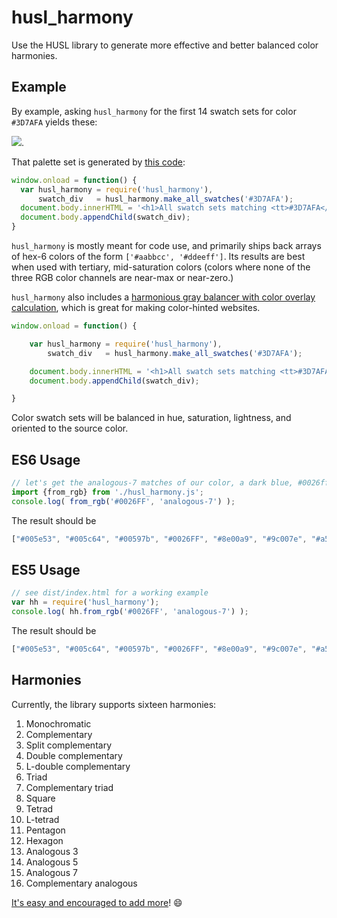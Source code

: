 # husl_harmony
Use the HUSL library to generate more effective and better balanced color harmonies.

## Example

By example, asking `husl_harmony` for the first 14 swatch sets for color `#3D7AFA` yields these:

![](https://raw.githubusercontent.com/StoneCypher/husl-harmony/master/src/html/palettes.png).

That palette set is generated by [this code](https://github.com/StoneCypher/husl_harmony/blob/master/src/html/index.html#L10):

```javascript
window.onload = function() { 
  var husl_harmony = require('husl_harmony'),
      swatch_div   = husl_harmony.make_all_swatches('#3D7AFA');
  document.body.innerHTML = '<h1>All swatch sets matching <tt>#3D7AFA</tt></h1>';
  document.body.appendChild(swatch_div); 
}
```

`husl_harmony` is mostly meant for code use, and primarily ships back arrays of hex-6 colors of the form `['#aabbcc', '#ddeeff']`.
Its results are best when used with tertiary, mid-saturation colors (colors where none of the three RGB color channels are 
near-max or near-zero.)

`husl_harmony` also includes a [harmonious gray balancer with color overlay 
calculation](https://www.smashingmagazine.com/2016/04/web-developer-guide-color/#creating-harmonious-grays), which is great 
for making color-hinted websites.

```javascript
window.onload = function() { 

    var husl_harmony = require('husl_harmony'),
        swatch_div   = husl_harmony.make_all_swatches('#3D7AFA');

    document.body.innerHTML = '<h1>All swatch sets matching <tt>#3D7AFA</tt></h1>';
    document.body.appendChild(swatch_div); 

}
```

Color swatch sets will be balanced in hue, saturation, lightness, and oriented to the source color.

## ES6 Usage

```javascript
// let's get the analogous-7 matches of our color, a dark blue, #0026ff
import {from_rgb} from './husl_harmony.js';
console.log( from_rgb('#0026FF', 'analogous-7') );
```

The result should be 

```javascript
["#005e53", "#005c64", "#00597b", "#0026FF", "#8e00a9", "#9c007e", "#a50051"]
```

## ES5 Usage

```javascript
// see dist/index.html for a working example
var hh = require('husl_harmony');
console.log( hh.from_rgb('#0026FF', 'analogous-7') );
```

The result should be 

```javascript
["#005e53", "#005c64", "#00597b", "#0026FF", "#8e00a9", "#9c007e", "#a50051"]
```

## Harmonies

Currently, the library supports sixteen harmonies:

1. Monochromatic 
1. Complementary
1. Split complementary
1. Double complementary
1. L-double complementary
1. Triad
1. Complementary triad
1. Square
1. Tetrad
1. L-tetrad
1. Pentagon
1. Hexagon
1. Analogous 3
1. Analogous 5
1. Analogous 7
1. Complementary analogous

[It's easy and encouraged to add more](https://github.com/StoneCypher/husl_harmony/blob/master/src/js/husl_harmony.js#L14)! :smile:
